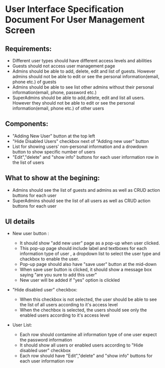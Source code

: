 # User Interface Specification Document For User Management Screen

## Requirements:

- Different user types should have different access levels and abilities
- Guests should not access user management page
- Admins should be able to add, delete, edit and list of guests. However admins should not be able to edit or see the personal information(email, phone etc.) of guests
- Admins should be able to see list other admins without their personal information(email, phone, password etc.)
- SuperAdmins should be able to add,delete, edit and list all users. However they should not be able to edit or see the personal information(email, phone etc.) of other users

## Components:

- "Adding New User" button at the top left  
- "Hide Disabled Users" checkbox next of "Adding new user" button
- List for showing users' non-personal information and a drowdown button to show specific number of users 
- "Edit","delete" and "show info" buttons for each user information row in the list of users

## What to show at the begining:

- Admins should see the list of guests and admins as well as CRUD action buttons for each user
- SuperAdmins should see the list of all users as well as CRUD action buttons for each user

## UI details

- New user button :
  - It should show "add new user" page as a pop-up when user clicked. 
  - This pop-up page should include label and textboxes for each information type of user , a dropdown list to select the user type and chackbox to enable the user.
  - Pop-up page should also have "save user" button at the mid-down
  - When save user button is clicked, it should show a message box saying "are you sure to add this user"
  - New user will be added if "yes" option is clickled

- "Hide disabled user" checkbox:

  - When this checkbox is not selected, the user should be able to see the list of all users according to it's access level
  - When the chechbox is selected, the users should see only the enabled users according to it's access level

- User List:

  - Each row should contamine all information type of one user expect the password information
  - It should show all users or enabled users according to "Hide disabled user" checkbox
  - Each row should have "Edit","delete" and "show info" buttons for each user information row
